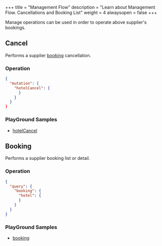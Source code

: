 +++
title = "Management Flow"
description = "Learn about Management Flow. Cancellations and Booking List"
weight = 4
alwaysopen = false
+++

Manage operations can be used in order to operate above supplier's bookings.

## Cancel
Performs a supplier [booking](/product/connectx/hotel/concepts/book-transactions/#book) cancellation.

### Operation
```json
{
  "mutation": {
    "hotelCancel": {
      }
    }
  }
}
```

### PlayGround Samples
* [hotelCancel](https://graphqlbin.com/JYRtB)


## Booking
Performs a supplier booking list or detail.

### Operation
```json
{
  "query": {
    "booking": {
      "hotel": {
      }
    }
  }
}
```

### PlayGround Samples
* [booking](https://graphqlbin.com/JYRtB)
